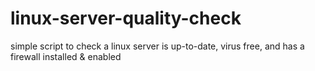 # linux-server-quality-check
simple script to check a linux server is up-to-date, virus free, and has a firewall installed &amp; enabled
